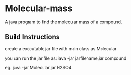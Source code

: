 # Molecular-mass
A java program to find the molecular mass of a compound.
## Build Instructions
create a executable jar file with main class as Molecular

you can run the jar file as: java -jar jarfilename.jar compound

eg. java -jar Molecular.jar H2SO4
